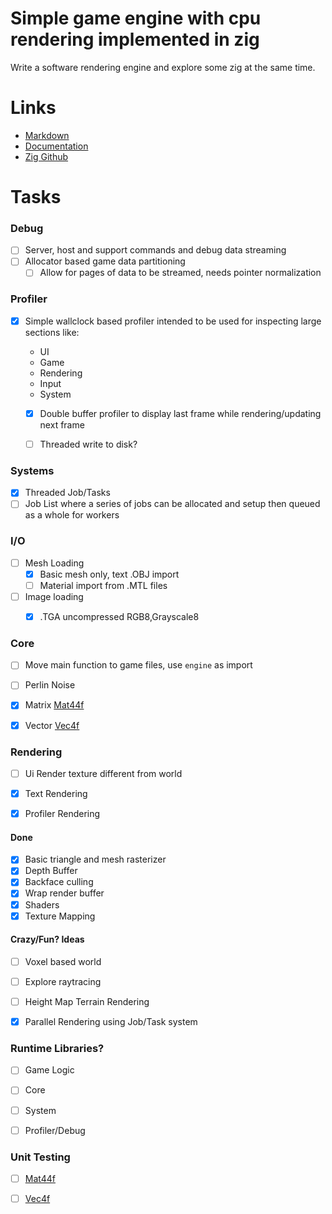 # Simple game engine with cpu rendering implemented in zig

Write a software rendering engine and explore some zig at the same time.

# Links
  * [Markdown](https://guides.github.com/features/mastering-markdown)
  * [Documentation](https://ziglang.org/documentation/master)
  * [Zig Github](https://github.com/ziglang/zig)

# Tasks
  
### Debug
  - [ ] Server, host and support commands and debug data streaming
  - [ ] Allocator based game data partitioning 
    - [ ] Allow for pages of data to be streamed, needs pointer normalization

### Profiler
  - [x] Simple wallclock based profiler intended to be used for inspecting large sections like:
    * UI
    * Game
    * Rendering
    * Input
    * System

    - [x] Double buffer profiler to display last frame while rendering/updating next frame
    - [ ] Threaded write to disk?

  
### Systems
  - [x] Threaded Job/Tasks  
  - [ ] Job List where a series of jobs can be allocated and setup then queued as a whole for workers

### I/O
  - [ ] Mesh Loading
    - [x] Basic mesh only, text .OBJ import 
    - [ ] Material import from .MTL files
  - [ ] Image loading
    - [x] .TGA uncompressed RGB8,Grayscale8


### Core
  - [ ] Move main function to game files, use `engine` as import
  - [ ] Perlin Noise 
  - [x] Matrix [Mat44f](src/core/matrix.zig)
  - [x] Vector [Vec4f](src/core/vector.zig)


### Rendering
  - [ ] Ui Render texture different from world
  - [x] Text Rendering
  - [x] Profiler Rendering
  
  
#### Done
  - [x] Basic triangle and mesh rasterizer
  - [x] Depth Buffer
  - [x] Backface culling
  - [x] Wrap render buffer
  - [x] Shaders
  - [x] Texture Mapping

#### Crazy/Fun? Ideas
  - [ ] Voxel based world
  - [ ] Explore raytracing
  - [ ] Height Map Terrain Rendering
  - [x] Parallel Rendering using Job/Task system


### Runtime Libraries?
  - [ ] Game Logic
  - [ ] Core
  - [ ] System
  - [ ] Profiler/Debug


### Unit Testing
  - [ ] [Mat44f](src/core/matrix.zig)
  - [ ] [Vec4f](src/core/vector.zig)


  